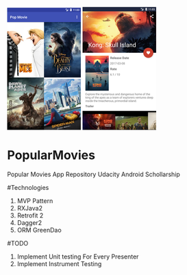 ![alt text](https://github.com/astroidnu/PopularMovies/blob/master/home.png)
![alt text](https://github.com/astroidnu/PopularMovies/blob/master/home_detail.png)


# PopularMovies
Popular Movies App Repository Udacity Android Schollarship

#Technologies
1. MVP Pattern
2. RXJava2 
3. Retrofit 2
4. Dagger2
5. ORM GreenDao 

#TODO
1. Implement Unit testing For Every Presenter 
2. Implement Instrument Testing 
